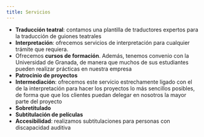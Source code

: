 ```yaml
---
title: Servicios
---
```



- **Traducción teatral**: contamos una plantilla de traductores expertos para la traducción de guiones teatrales
 - **Interpretación**: ofrecemos servicios de interpretación para cualquier trámite que requiera.
 - Ofrecemos **cursos de formación**. Además, tenemos convenio con la Universidad de Granada, de manera que muchos de sus estudiantes pueden realizar prácticas en nuestra empresa
- **Patrocinio de proyectos**
 - **Intermediación**: ofrecemos este servicio estrechamente ligado con el de la interpretación para hacer los proyectos lo más sencillos posibles,  de forma que que los clientes puedan delegar en nosotros la mayor parte del proyecto
 - **Sobretitulado**      
- **Subtitulación de películas**
- **Accesibilidad**: realizamos subtitulaciones para personas con discapacidad auditiva
 


